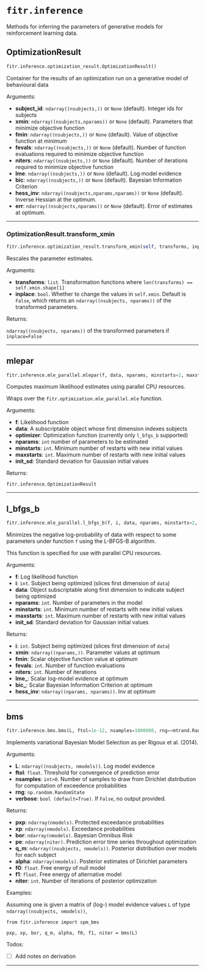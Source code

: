 # `fitr.inference`

Methods for inferring the parameters of generative models for reinforcement learning data.



## OptimizationResult

```python
fitr.inference.optimization_result.OptimizationResult()
```

Container for the results of an optimization run on a generative model of behavioural data

Arguments:

- **subject_id**: `ndarray((nsubjects,))` or `None` (default). Integer ids for subjects
- **xmin**: `ndarray((nsubjects,nparams))` or `None` (default). Parameters that minimize objective function
- **fmin**: `ndarray((nsubjects,))` or `None` (default). Value of objective function at minimum
- **fevals**: `ndarray((nsubjects,))` or `None` (default). Number of function evaluations required to minimize objective function
- **niters**: `ndarray((nsubjects,))` or `None` (default). Number of iterations required to minimize objective function
- **lme**: `ndarray((nsubjects,))` or `None` (default). Log model evidence
- **bic**: `ndarray((nsubjects,))` or `None` (default). Bayesian Information Criterion
- **hess_inv**: `ndarray((nsubjects,nparams,nparams))` or `None` (default). Inverse Hessian at the optimum.
- **err**: `ndarray((nsubjects,nparams))` or `None` (default). Error of estimates at optimum.

---




### OptimizationResult.transform_xmin

```python
fitr.inference.optimization_result.transform_xmin(self, transforms, inplace=False)
```

Rescales the parameter estimates.

Arguments:

- **transforms**: `list`. Transformation functions where `len(transforms) == self.xmin.shape[1]`
- **inplace**: `bool`. Whether to change the values in `self.xmin`. Default is `False`, which returns an `ndarray((nsubjects, nparams))` of the transformed parameters.

Returns:

`ndarray((nsubjects, nparams))` of the transformed parameters if `inplace=False`

---



## mlepar

```python
fitr.inference.mle_parallel.mlepar(f, data, nparams, minstarts=2, maxstarts=10, init_sd=2, njobs=-1)
```

Computes maximum likelihood estimates using parallel CPU resources.

Wraps over the `fitr.optimization.mle_parallel.mle` function.

Arguments:

- **f**: Likelihood function
- **data**: A subscriptable object whose first dimension indexes subjects
- **optimizer**: Optimization function (currently only `l_bfgs_b` supported)
- **nparams**: `int` number of parameters to be estimated
- **minstarts**: `int`. Minimum number of restarts with new initial values
- **maxstarts**: `int`. Maximum number of restarts with new initial values
- **init_sd**: Standard deviation for Gaussian initial values

Returns:

`fitr.inference.OptimizationResult`

---



## l_bfgs_b

```python
fitr.inference.mle_parallel.l_bfgs_b(f, i, data, nparams, minstarts=2, maxstarts=10, init_sd=2)
```

Minimizes the negative log-probability of data with respect to some parameters under function `f` using the L-BFGS-B algorithm.

This function is specified for use with parallel CPU resources.

Arguments:

- **f**: Log likelihood function
- **i**: `int`. Subject being optimized (slices first dimension of `data`)
- **data**: Object subscriptable along first dimension to indicate subject being optimized
- **nparams**: `int`. Number of parameters in the model
- **minstarts**: `int`. Minimum number of restarts with new initial values
- **maxstarts**: `int`. Maximum number of restarts with new initial values
- **init_sd**: Standard deviation for Gaussian initial values

Returns:

- **i**: `int`. Subject being optimized (slices first dimension of `data`)
- **xmin**: `ndarray((nparams,))`. Parameter values at optimum
- **fmin**: Scalar objective function value at optimum
- **fevals**: `int`. Number of function evaluations
- **niters**: `int`. Number of iterations
- **lme_**: Scalar log-model evidence at optimum
- **bic_**: Scalar Bayesian Information Criterion at optimum
- **hess_inv**: `ndarray((nparams, nparams))`. Inv at optimum

---



## bms

```python
fitr.inference.bms.bms(L, ftol=1e-12, nsamples=1000000, rng=<mtrand.RandomState object at 0x7fb569725990>, verbose=True)
```

Implements variational Bayesian Model Selection as per Rigoux et al. (2014).

Arguments:

- **L**: `ndarray((nsubjects, nmodels))`. Log model evidence
- **ftol**: `float`. Threshold for convergence of prediction error
- **nsamples**: `int>0`. Number of samples to draw from Dirichlet distribution for computation of exceedence probabilities
- **rng**: `np.random.RandomState`
- **verbose**: `bool (default=True)`. If `False`, no output provided.

Returns:
- **pxp**: `ndarray(nmodels)`. Protected exceedance probabilities
- **xp**: `ndarray(nmodels)`. Exceedance probabilities
- **bor**: `ndarray(nmodels)`. Bayesian Omnibus Risk
- **pe**: `ndarray(niter)`. Prediction error time series throughout optimization
- **q_m**: `ndarray((nsubjects, nmodels))`. Posterior distribution over models for each subject
- **alpha**: `ndarray(nmodels)`. Posterior estimates of Dirichlet parameters
- **f0**: `float`. Free energy of null model
- **f1**: `float`. Free energy of alternative model
- **niter**: `int`. Number of iterations of posterior optimization

Examples:

Assuming one is given a matrix of (log-) model evidence values `L` of type `ndarray((nsubjects, nmodels))`,

```
from fitr.inference import spm_bms

pxp, xp, bor, q_m, alpha, f0, f1, niter = bms(L)
```

Todos:

- [ ] Add notes on derivation

---


